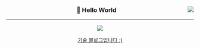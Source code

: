<div align="center">
   
  <img align="right" src="https://github-readme-stats.vercel.app/api/top-langs/?username=hjk329&theme=dracula&"/>
  
  ### 🐥 Hello World 
  
  ---
  
<a href="https://hits.seeyoufarm.com"><img src="https://hits.seeyoufarm.com/api/count/incr/badge.svg?url=https%3A%2F%2Fgithub.com%2Fhjk329%2Fhjk329&count_bg=%230B0B0B&title_bg=%23090909&icon=&icon_color=%23E7E7E7&title=hits&edge_flat=false"/></a>
  <br>
  
  <a href="https://hjk.329.github.io">기술 블로그입니다 :)</a>
 
</div>
